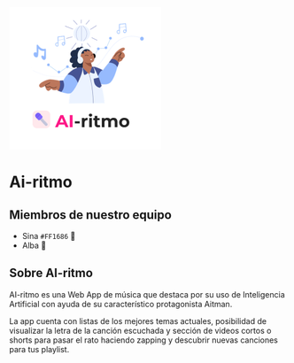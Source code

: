 ![Alt Text](readme/img1.png)

# **Ai-ritmo**

## **Miembros de nuestro equipo**

- Sina 	`#FF1686` :hibiscus:
- Alba :cherry_blossom:


## **Sobre AI-ritmo**

AI-ritmo es una Web App de música que destaca por su uso de Inteligencia Artificial con ayuda de su característico protagonista Aitman. 

La app cuenta con listas de los mejores temas actuales, posibilidad de visualizar la letra de la canción escuchada y sección de videos cortos o shorts para pasar el rato haciendo zapping y descubrir nuevas canciones para tus playlist.



